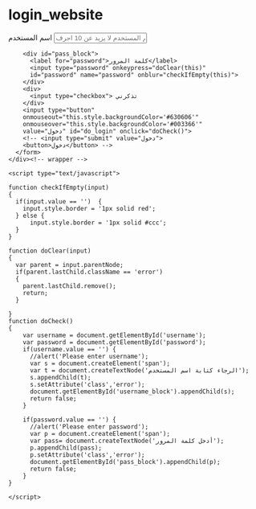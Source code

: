 # login_website
<!DOCTYPE html>
<html>
  <head>
    <meta charset="utf-8">
    <title>تسجيل الدخول</title>
    <link rel="stylesheet" type="text/css" href="login.css">
   
  </head>
  <body>
    <div class="wrapper">
      <form class="" action="index.html" method="post">
        <div id="username_block">
          <label title="" for="username">اسم المستخدم</label>
          <input type="text" id="username" name="username"
          maxlength="10"
          onkeypress="doClear(this)"
          onblur="checkIfEmpty(this)"
          placeholder="اسم المستخدم لا يزيد عن 10 احرف">
        </div>

        <div id="pass_block">
          <label for="password">كلمة المرور</label>
          <input type="password" onkeypress="doClear(this)"
          id="password" name="password" onblur="checkIfEmpty(this)">
        </div>
        <div>
          <input type="checkbox"> تذكرني
        </div>
        <input type="button"
        onmouseout="this.style.backgroundColor='#630606'"
        onmouseover="this.style.backgroundColor='#003366'"
        value="دخول" id="do_login" onclick="doCheck()">
        <!-- <input type="submit" value="دخول">
        <button>دخول</button> -->
      </form>
    </div><!-- wrapper -->

    <script type="text/javascript">

    function checkIfEmpty(input)
    {
      if(input.value == '')  {
        input.style.border = '1px solid red';
      } else {
          input.style.border = '1px solid #ccc';
      }
    }

    function doClear(input)
    {
      var parent = input.parentNode;
      if(parent.lastChild.className == 'error')
      {
        parent.lastChild.remove();
        return;
      }

    }
    function doCheck()
    {
        var username = document.getElementById('username');
        var password = document.getElementById('password');
        if(username.value == '') {
          //alert('Please enter username');
          var s = document.createElement('span');
          var t = document.createTextNode('الرجاء كتابة اسم المستخدم');
          s.appendChild(t);
          s.setAttribute('class','error');
          document.getElementById('username_block').appendChild(s);
          return false;
        }

        if(password.value == '') {
          //alert('Please enter password');
          var p = document.createElement('span');
          var pass= document.createTextNode('أدخل كلمة المرور');
          p.appendChild(pass);
          p.setAttribute('class','error');
          document.getElementById('pass_block').appendChild(p);
          return false;
        }
    }

    </script>
  </body>
</html>
